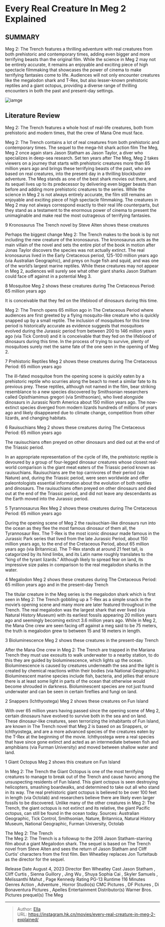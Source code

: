 # Every Real Creature In Meg 2 Explained


## SUMMARY 


 Meg 2: The Trench features a thrilling adventure with real creatures from both prehistoric and contemporary times, adding even bigger and more terrifying beasts than the original film. 
 While the science in Meg 2 may not be entirely accurate, it remains an enjoyable and exciting piece of high spectacle filmmaking that showcases the power of cinema to make terrifying fantasies come to life. 
 Audiences will not only encounter creatures like the megalodon shark and T-Rex, but also lesser-known prehistoric reptiles and a giant octopus, providing a diverse range of thrilling encounters in both the past and present-day settings. 

![iamge](https://static1.srcdn.com/wordpress/wp-content/uploads/2024/01/meg-2-every-real-creature-explained.jpg)

## Literature Review

Meg 2: The Trench features a whole host of real-life creatures, both from prehistoric and modern times, that the crew of Mana One must face.




Meg 2: The Trench contains a lot of real creatures from both prehistoric and contemporary times. The sequel to the mega-hit shark action film The Meg, Meg 2 once again stars Jason Statham as Jason Taylor, a diver who specializes in deep-sea research. Set ten years after The Meg, Meg 2 takes viewers on a journey that starts with prehistoric creatures more than 65 million years ago and brings these terrifying beasts of the past, who are based on real creatures, into the present day in a thrilling blockbuster adventure.
The Meg stands as one of the best shark movies out there, and its sequel lives up to its predecessor by delivering even bigger beasts than before and adding more prehistoric creatures to the series. While the science in Meg 2 is not always entirely accurate, the film still remains an enjoyable and exciting piece of high spectacle filmmaking. The creatures in Meg 2 may not always correspond exactly to their real life counterparts, but they stand as a testament to the enormous power of cinema to present the unimaginable and make real the most outrageous of terrifying fantasies.









 








 9  Kronosaurus 
The Trench novel by Steve Alten shows these creatures
        

Perhaps the biggest change Meg 2: The Trench makes to the book is by not including the new creature of the kronosaurus. The kronosaurus acts as the main villain of the novel and sets the entire plot of the book in motion after Jonas Taylor discovers the species was not actually extinct. The real kronosaurus lived in the Early Cretaceous period, 125-100 million years ago (via Australian Geographic), and preys on huge fish and squid, and was one of the world’s largest marine reptiles. While these creatures may not appear in Meg 2, audiences will surely see what other giant sharks Jason Statham could face off against in a potential Meg 3.





 8  Mosquitoe 
Meg 2 shows these creatures during The Cretaceous Period: 65 million years ago
        

It is conceivable that they fed on the lifeblood of dinosaurs during this time. 

Meg 2: The Trench opens 65 million ago in The Cretaceous Period where audiences are first greeted by a flying mosquito-like creature who is quickly snapped up by a small reptile. The inclusion of mosquitoes for this time period is historically accurate as evidence suggests that mosquitoes evolved during the Jurassic period from between 200 to 146 million years ago (via Tick Control) and it is conceivable that they fed on the lifeblood of dinosaurs during this time. In the process of trying to survive, plenty of mosquitoes surely met the same fate of the one seen in the opening of Meg 2.





 7  Prehistoric Reptiles 
Meg 2 shows these creatures during The Cretaceous Period: 65 million years ago
        

The ill-fated mosquitoe from the opening scene is quickly eaten by a prehistoric reptile who scurries along the beach to meet a similar fate to its previous prey. These reptiles, although not named in the film, bear striking resemblance to a new species discovered by Smithsonian researchers called Opisthiamimus gregori (via Smithsonian), who lived alongside dinosaurs in Jurassic North America about 150 million years ago. The now-extinct species diverged from modern lizards hundreds of millions of years ago and likely disappeared due to climate change, competition from other lizards, and changing habitats.





 6  Rauisuchians 
Meg 2 shows these creatures during The Cretaceous Period: 65 million years ago
        

The rauisuchians often preyed on other dinosaurs and died out at the end of the Triassic period. 

In an appropriate representation of the cycle of life, the prehistoric reptile is devoured by a group of four-legged dinosaur creatures whose closest real-world comparison is the giant meat eaters of the Triassic period known as rauisuchians. Rauisuchians are the top carnivores of their period (via Nature) and, during the Triassic period, were seen worldwide and offer paleontologists essential information about the evolution of both reptiles and dinosaurs. The rauisuchians often preyed on other dinosaurs and died out at the end of the Triassic period, and did not leave any descendants as the Earth moved into the Jurassic period.





 5  Tyrannosaurus Rex 
Meg 2 shows these creatures during The Cretaceous Period: 65 million years ago


 







During the opening scene of Meg 2 the rauisuchian-like dinosaurs run into the ocean as they flee the most famous dinosaur of them all, the Tyrannosaur Rex. The T-Rex is the most iconic dinosaur made famous in the Jurassic Park series that lived from the late Jurassic Period, about 150 million years ago, to the end of the Cretaceous Period, about 65 million years ago (via Britannica). The T-Rex stands at around 21 feet tall, is catagorized by its hind limbs, and its Latin name roughly translates to the “king of the tyrant lizards.” Although likely to spread fear on land, its impressive size pales in comparison to the real megalodon sharks in the water.





 4  Megalodon 
Meg 2 shows these creatures during The Cretaceous Period: 65 million years ago and in the present-day Trench


 







The titular creature in the Meg series is the megalodon shark which is first seen in Meg 2: The Trench gobbling up a T-Rex as a simple snack in the movie’s opening scene and many more are later featured throughout in the Trench. The real megalodon was the largest shark that ever lived (via Natural History Museum) with its earliest fossils appearing 20 million years ago and seemingly becoming extinct 3.6 million years ago. While in Meg 2, the Mana One crew are seen facing off against a meg said to be 75 meters, the truth is megalodon grew to between 15 and 18 meters in length.





 3  Bioluminescence 
Meg 2 shows these creatures in the present-day Trench
        

After the Mana One crew in Meg 2: The Trench are trapped in the Mariana Trench they must use exosuits to walk underwater to a nearby station, to do this they are guided by bioluminescence, which lights up the ocean. Bioluminescence is caused by creatures underneath the sea and the light is created by chemical reactions within their bodies (via National Geographic.) Bioluminescent marine species include fish, bacteria, and jellies that ensure there is at least some light in parts of the ocean that otherwise would become shrouded in darkness. Bioluminescent species are not just found underwater and can be seen in certain fireflies and fungi on land.





 2  Snappers (Ichthyostega) 
Meg 2 shows these creatures on Fun Island
        

With over 65 million years having passed since the opening scene of Meg 2, certain dinosaurs have evolved to survive both in the sea and on land. These dinosaur-like creatures, seen terrorizing the inhabitants of Fun Island, are known in The Trench novel that Meg 2 is based on as Snappers, or Ichthyostega, and are a more advanced species of the creatures eaten by the T-Rex at the beginning of the movie. Ichthyostega were a real species that have since gone extinct and acted as an intermediate between fish and amphibians (via Furman University) and moved between shallow water and land.





 1  Giant Octopus 
Meg 2 shows this creature on Fun Island


 







In Meg 2: The Trench the Giant Octopus is one of the most terrifying creatures to manage to break out of the Trench and cause havoc among the unsuspecting residents of Fun Island. This giant octopus is seen destroying helicopters, smashing boardwalks, and determined to take out all who stand in its way. The real prehistoric giant octopus is believed to be over 100 feet in length (via Octolab) and researchers believe there are likely even larger fossils to be discovered. Unlike many of the other creatures in Meg 2: The Trench, the giant octopus is not extinct and its relative, the giant Pacific octopus, can still be found in the ocean today.
Sources: Australian Geographic, Tick Control, Smithsonian, Nature, Britannica, Natural History Museum, National Geographic, Furman University, Octolab
        


  The Meg 2: The Trench  
The Meg 2: The Trench is a followup to the 2018 Jason Statham-starring film about a giant Megalodon shark. The sequel is based on The Trench novel from Steve Alten and sees the return of Jason Statham and Cliff Curtis&#39; characters from the first film. Ben Wheatley replaces Jon Turteltaub as the director for the sequel.

  Release Date    August 4, 2023     Director    Ben Wheatley     Cast    Jason Statham , Cliff Curtis , Sienna Guillory , Jing Wu , Shuya Sophia Cai , Skyler Samuels , Melissanthi Mahut , Page Kennedy     Rating    PG-13     Runtime    116 Minutes     Genres    Action , Adventure , Horror     Studio(s)    CMC Pictures , DF Pictures , Di Bonaventura Pictures , Apelles Entertainment     Distributor(s)    Warner Bros. Pictures     prequel(s)    The Meg    



---

> Author: [Ella](https://instagram.hk.cn/)  
> URL: https://instagram.hk.cn/movies/every-real-creature-in-meg-2-explained/  

